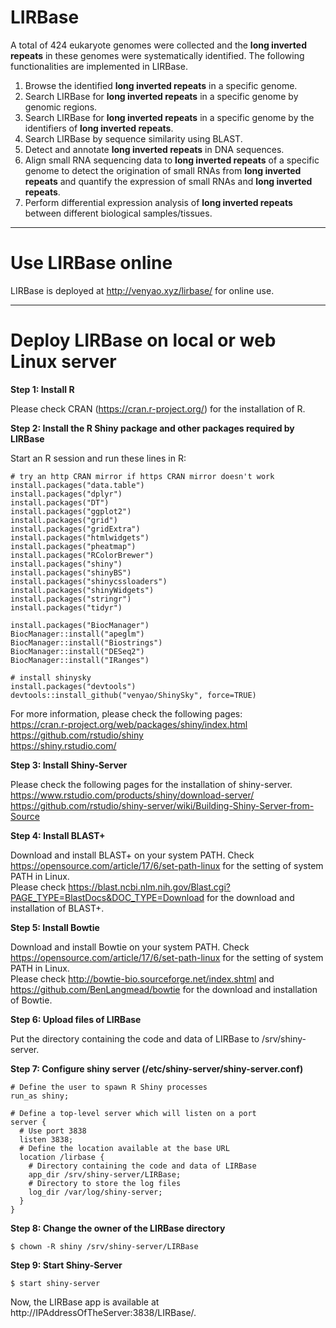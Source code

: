 LIRBase
========

A total of 424 eukaryote genomes were collected and the **long inverted repeats** in these genomes were systematically identified. The following functionalities are implemented in LIRBase.  
1. Browse the identified **long inverted repeats** in a specific genome.  
2. Search LIRBase for **long inverted repeats** in a specific genome by genomic regions.  
3. Search LIRBase for **long inverted repeats** in a specific genome by the identifiers of **long inverted repeats**.  
4. Search LIRBase by sequence similarity using BLAST.  
5. Detect and annotate **long inverted repeats** in DNA sequences.  
6. Align small RNA sequencing data to **long inverted repeats** of a specific genome to detect the origination of small RNAs from **long inverted repeats** and quantify the expression of small RNAs and **long inverted repeats**.  
7. Perform differential expression analysis of **long inverted repeats** between different biological samples/tissues.  

*****

#	Use LIRBase online

LIRBase is deployed at <a href="http://venyao.xyz/lirbase/" target="_blank">http://venyao.xyz/lirbase/</a> for online use.  

*****

#	Deploy LIRBase on local or web Linux server

**Step 1: Install R**  

Please check CRAN (<a href="https://cran.r-project.org/" target="_blank">https://cran.r-project.org/</a>) for the installation of R.

**Step 2: Install the R Shiny package and other packages required by LIRBase**  

Start an R session and run these lines in R:  
```
# try an http CRAN mirror if https CRAN mirror doesn't work  
install.packages("data.table")
install.packages("dplyr")
install.packages("DT")
install.packages("ggplot2")
install.packages("grid")
install.packages("gridExtra")
install.packages("htmlwidgets")
install.packages("pheatmap")
install.packages("RColorBrewer")
install.packages("shiny")
install.packages("shinyBS")
install.packages("shinycssloaders")
install.packages("shinyWidgets")
install.packages("stringr")
install.packages("tidyr")

install.packages("BiocManager")
BiocManager::install("apeglm")
BiocManager::install("Biostrings")
BiocManager::install("DESeq2")
BiocManager::install("IRanges")

# install shinysky
install.packages("devtools")
devtools::install_github("venyao/ShinySky", force=TRUE)
```

For more information, please check the following pages:  
<a href="https://cran.r-project.org/web/packages/shiny/index.html" target="_blank">https://cran.r-project.org/web/packages/shiny/index.html</a>  
<a href="https://github.com/rstudio/shiny" target="_blank">https://github.com/rstudio/shiny</a>  
<a href="https://shiny.rstudio.com/" target="_blank">https://shiny.rstudio.com/</a>  

**Step 3: Install Shiny-Server**

Please check the following pages for the installation of shiny-server.  
<a href="https://www.rstudio.com/products/shiny/download-server/" target="_blank">https://www.rstudio.com/products/shiny/download-server/</a>  
<a href="https://github.com/rstudio/shiny-server/wiki/Building-Shiny-Server-from-Source" target="_blank">https://github.com/rstudio/shiny-server/wiki/Building-Shiny-Server-from-Source</a>  

**Step 4: Install BLAST+**

Download and install BLAST+ on your system PATH. Check https://opensource.com/article/17/6/set-path-linux for the setting of system PATH in Linux.  
Please check https://blast.ncbi.nlm.nih.gov/Blast.cgi?PAGE_TYPE=BlastDocs&DOC_TYPE=Download for the download and installation of BLAST+.

**Step 5: Install Bowtie**

Download and install Bowtie on your system PATH. Check https://opensource.com/article/17/6/set-path-linux for the setting of system PATH in Linux.  
Please check http://bowtie-bio.sourceforge.net/index.shtml and https://github.com/BenLangmead/bowtie for the download and installation of Bowtie.

**Step 6: Upload files of LIRBase**

Put the directory containing the code and data of LIRBase to /srv/shiny-server.  

**Step 7: Configure shiny server (/etc/shiny-server/shiny-server.conf)**

```
# Define the user to spawn R Shiny processes
run_as shiny;

# Define a top-level server which will listen on a port
server {  
  # Use port 3838  
  listen 3838;  
  # Define the location available at the base URL  
  location /lirbase {  
    # Directory containing the code and data of LIRBase  
    app_dir /srv/shiny-server/LIRBase;  
    # Directory to store the log files  
    log_dir /var/log/shiny-server;  
  }  
}  
```

**Step 8: Change the owner of the LIRBase directory**

```
$ chown -R shiny /srv/shiny-server/LIRBase  
```

**Step 9: Start Shiny-Server**

```
$ start shiny-server  
```

Now, the LIRBase app is available at http://IPAddressOfTheServer:3838/LIRBase/.  


